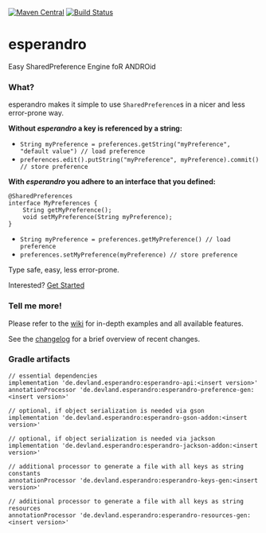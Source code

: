 [![Maven Central](https://img.shields.io/maven-central/v/de.devland.esperandro/esperandro-api?style&flat-square)](https://search.maven.org/search?q=g:de.devland.esperandro)
[![Build Status](https://img.shields.io/travis/dkunzler/esperandro?style&flat-square)](https://travis-ci.org/dkunzler/esperandro)

# esperandro


Easy SharedPreference Engine foR ANDROid

### What?

esperandro makes it simple to use `SharedPreference`s in a nicer and less error-prone way.

**Without *esperandro* a key is referenced by a string:**

* `String myPreference = preferences.getString("myPreference", "default value") // load preference`
* `preferences.edit().putString("myPreference", myPreference).commit() // store preference`



**With *esperandro* you adhere to an interface that you defined:**

    @SharedPreferences
    interface MyPreferences {
        String getMyPreference();
        void setMyPreference(String myPreference);
    }
    
* `String myPreference = preferences.getMyPreference() // load preference`
* `preferences.setMyPreference(myPreference) // store preference`


Type safe, easy, less error-prone.

Interested? [Get Started](https://github.com/dkunzler/esperandro/wiki/Basic-Usage)

### Tell me more!

Please refer to the [wiki](https://github.com/dkunzler/esperandro/wiki) for in-depth examples and all available features.

See the [changelog](changelog.md) for a brief overview of recent changes.


### Gradle artifacts


    // essential dependencies
    implementation 'de.devland.esperandro:esperandro-api:<insert version>'
    annotationProcessor 'de.devland.esperandro:esperandro-preference-gen:<insert version>'

    // optional, if object serialization is needed via gson
    implementation 'de.devland.esperandro:esperandro-gson-addon:<insert version>'
    
    // optional, if object serialization is needed via jackson
    implementation 'de.devland.esperandro:esperandro-jackson-addon:<insert version>'
    
    // additional processor to generate a file with all keys as string constants
    annotationProcessor 'de.devland.esperandro:esperandro-keys-gen:<insert version>'
    
    // additional processor to generate a file with all keys as string resources
    annotationProcessor 'de.devland.esperandro:esperandro-resources-gen:<insert version>'
    
